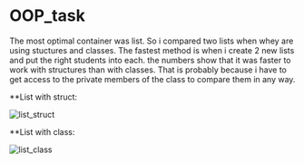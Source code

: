 # OOP_task
The most optimal container was list. So i compared two lists when whey are using stuctures and classes. The fastest method is when i create 2 new lists and put the right students into each. the numbers show that it was faster to work with structures than with classes. That is probably because i have to get access to the private members of the class to compare them in any way.

**List with struct:

![list_struct](https://user-images.githubusercontent.com/60934852/80228572-ddd19c80-8657-11ea-882a-370a11f3c08d.png)

**List with class:

![list_class](https://user-images.githubusercontent.com/60934852/81183851-56215180-8fb8-11ea-92ca-21981aa56fb8.jpg)
